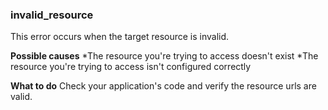 ### invalid_resource
This error occurs when the target resource is invalid.

**Possible causes**
*The resource you're trying to access doesn't exist
*The resource you're trying to access isn't configured correctly

**What to do**
Check your application's code and verify the resource urls are valid.
